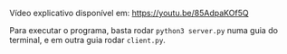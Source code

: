 Vídeo explicativo disponível em: https://youtu.be/85AdpaKOf5Q

Para executar o programa, basta rodar `python3 server.py` numa guia do terminal, e em outra guia rodar `client.py`.